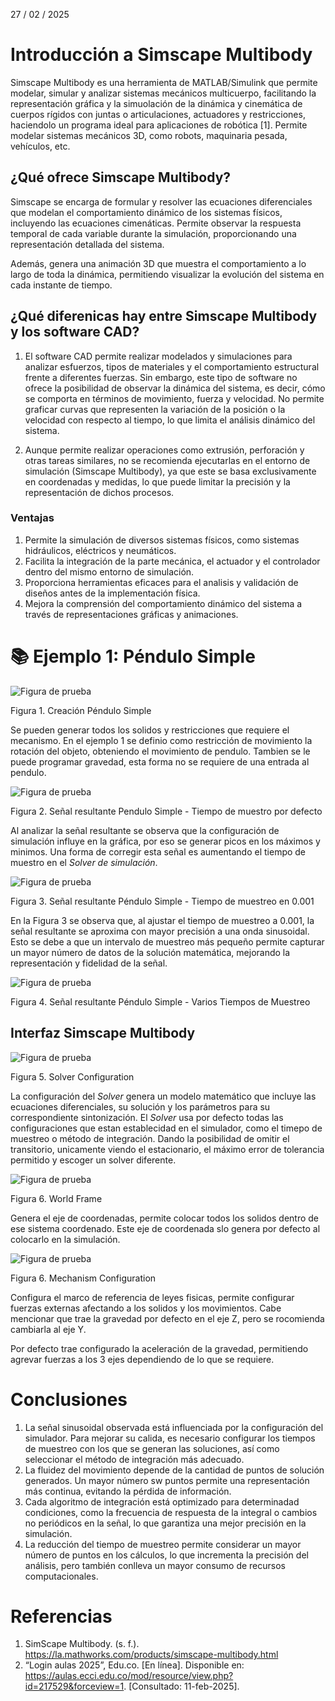 27 / 02 / 2025
# Introducción a Simscape Multibody
Simscape Multibody es una herramienta de MATLAB/Simulink que permite modelar, simular y analizar sistemas mecánicos multicuerpo, facilitando la representación gráfica y la simuolación de la dinámica y cinemática de cuerpos rígidos con juntas o articulaciones, actuadores y restricciones, haciendolo un programa ideal para aplicaciones de robótica [1]. Permite modelar sistemas mecánicos 3D, como robots, maquinaria pesada, vehículos, etc.



## ¿Qué ofrece Simscape Multibody?
Simscape se encarga de formular y resolver las ecuaciones diferenciales que modelan el comportamiento dinámico de los sistemas físicos, incluyendo las ecuaciones cimenáticas. Permite observar la respuesta temporal de cada variable durante la simulación, proporcionando una representación detallada del sistema.

Además, genera  una animación 3D que muestra el comportamiento a lo largo de toda la dinámica, permitiendo visualizar la evolución del sistema en cada instante de tiempo.



## ¿Qué diferenicas hay entre Simscape Multibody y los software CAD?
1. El software CAD permite realizar modelados y simulaciones para analizar esfuerzos, tipos de materiales y el comportamiento estructural frente a diferentes fuerzas. Sin embargo, este tipo de software no ofrece la posibilidad de observar la dinámica del sistema, es decir, cómo se comporta en términos de movimiento, fuerza y velocidad. No permite graficar curvas que representen la variación de la posición o la velocidad con respecto al tiempo, lo que limita el análisis dinámico del sistema.

2. Aunque permite realizar operaciones como extrusión, perforación y otras tareas similares, no se recomienda ejecutarlas en el entorno de simulación (Simscape Multibody), ya que este se basa exclusivamente en coordenadas y medidas, lo que puede limitar la precisión y la representación de dichos procesos.



### Ventajas
1. Permite la simulación de diversos sistemas físicos, como sistemas hidráulicos, eléctricos y neumáticos.
2. Facilita la integración de la parte mecánica, el actuador y el controlador dentro del mismo entorno de simulación.
3. Proporciona herramientas eficaces para el analisis y validación de diseños antes de la implementación física.
4. Mejora la comprensión del comportamiento dinámico del sistema a través de representaciones gráficas y animaciones.


# 📚 Ejemplo 1: Péndulo Simple

![Figura de prueba](Simscape_IMG1.png)

Figura 1. Creación Péndulo Simple

Se pueden generar todos los solidos y restricciones que requiere el mecanismo. En el ejemplo 1 se definio como restricción de movimiento la rotación del objeto, obteniendo el movimiento de pendulo. Tambien se le puede programar gravedad, esta forma no se requiere de una entrada al pendulo.


![Figura de prueba](Simscape_IMG2.png)

Figura 2. Señal resultante Pendulo Simple - Tiempo de muestro por defecto

Al analizar la señal resultante se observa que la configuración de simulación influye en la gráfica, por eso se generar picos en los máximos y minimos. Una forma de corregir esta señal es aumentando el tiempo de muestro en el *Solver de simulación*.


![Figura de prueba](Simscape_IMG3.png)

Figura 3. Señal resultante Péndulo Simple - Tiempo de muestreo en 0.001

En la Figura 3 se observa que, al ajustar el tiempo de muestreo a 0.001, la señal resultante se aproxima con mayor precisión a una onda sinusoidal. Esto se debe a que un intervalo de muestreo más pequeño permite capturar un mayor número de datos de la solución matemática, mejorando la representación y fidelidad de la señal.



![Figura de prueba](Simscape_IMG4.png)

Figura 4. Señal resultante Péndulo Simple - Varios Tiempos de Muestreo




## Interfaz Simscape Multibody

![Figura de prueba](Solver_SC.png)

Figura 5. Solver Configuration

La configuración del *Solver* genera un modelo matemático que incluye las ecuaciones diferenciales, su solución y los parámetros para su correspondiente sintonización. 
El *Solver* usa por defecto todas las configuraciones que estan establecidad en el simulador, como el timepo de muestreo o método de integración. Dando la posibilidad de omitir el transitorio, unicamente viendo el estacionario, el máximo error de tolerancia permitido y escoger un solver diferente. 



![Figura de prueba](Frame_SC.png)

Figura 6. World Frame

Genera el eje de coordenadas, permite colocar todos los solidos dentro de ese sistema coordenado. Este eje de coordenada slo genera por defecto al colocarlo en la simulación.


![Figura de prueba](Frame_SC.png)

Figura 6. Mechanism Configuration

Configura el marco de referencia de leyes fisicas, permite configurar fuerzas externas afectando a los solidos y los movimientos. Cabe mencionar que trae la gravedad por defecto en el eje Z, pero se rocomienda cambiarla al eje Y.

Por defecto trae configurado la aceleración de la gravedad, permitiendo agrevar fuerzas a los 3 ejes dependiendo de lo que se requiere.




# Conclusiones
1. La señal sinusoidal observada está influenciada por la configuración del simulador. Para mejorar su calida, es necesario configurar los tiempos de muestreo con los que se generan las soluciones, así como seleccionar el método de integración más adecuado.
2. La fluidez del movimiento depende de la cantidad de puntos de solución generados. Un mayor número sw puntos permite una representación más continua, evitando la pérdida de información.
3. Cada algoritmo de integración está optimizado para determinadad condiciones, como la frecuencia de respuesta de la integral o cambios no periódicos en la señal, lo que garantiza una mejor precisión en la simulación.
4. La reducción del tiempo de muestreo permite considerar un mayor número de puntos en los cálculos, lo que incrementa la precisión del análisis, pero también conlleva un mayor consumo de recursos computacionales.





# Referencias
1. SimScape Multibody. (s. f.). https://la.mathworks.com/products/simscape-multibody.html
2. “Login aulas 2025”, Edu.co. [En línea]. Disponible en: https://aulas.ecci.edu.co/mod/resource/view.php?id=217529&forceview=1. [Consultado: 11-feb-2025].
